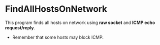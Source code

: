 # FindAllHostsOnNetwork

This program finds all hosts on network using <b>raw socket</b> and <b>ICMP echo request/reply</b>.
* Remember that some hosts may block ICMP.
